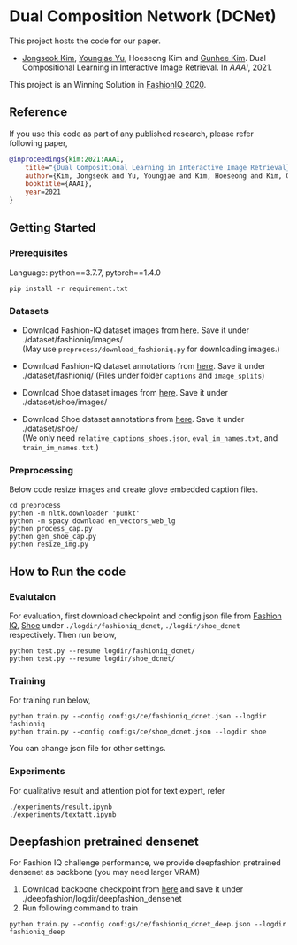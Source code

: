 # Dual Composition Network (DCNet)

This project hosts the code for our paper.

- [Jongseok Kim](https://ozmig77.github.io/), [Youngjae Yu](https://yj-yu.github.io/home), Hoeseong Kim and [Gunhee Kim](http://vision.snu.ac.kr/gunhee/).
Dual Compositional Learning in Interactive Image Retrieval. In *AAAI*, 2021.

This project is an Winning Solution in [FashionIQ 2020](https://sites.google.com/view/cvcreative2020/fashion-iq).

## Reference

If you use this code as part of any published research, please refer following paper,

```bibtex
@inproceedings{kim:2021:AAAI,
    title="{Dual Compositional Learning in Interactive Image Retrieval}",
    author={Kim, Jongseok and Yu, Youngjae and Kim, Hoeseong and Kim, Gunhee},
    booktitle={AAAI},
    year=2021
}
```

## Getting Started

### Prerequisites
Language: python\==3.7.7, pytorch\==1.4.0
```
pip install -r requirement.txt
```

### Datasets
- Download Fashion-IQ dataset images from [here](https://github.com/hongwang600/fashion-iq-metadata). Save it under ./dataset/fashioniq/images/   
(May use `preprocess/download_fashioniq.py` for downloading images.)

- Download Fashion-IQ dataset annotations from [here](https://github.com/XiaoxiaoGuo/fashion-iq). Save it under ./dataset/fashioniq/
(Files under folder `captions` and `image_splits`)                                                                                                

- Download Shoe dataset images from [here](http://tamaraberg.com/attributesDataset/attributedata.tar.gz). Save it under ./dataset/shoe/images/

- Download Shoe dataset annotations from [here](https://github.com/yanbeic/VAL/tree/master/datasets/shoes). Save it under ./dataset/shoe/         
(We only need `relative_captions_shoes.json`, `eval_im_names.txt`, and `train_im_names.txt`.)


### Preprocessing
Below code resize images and create glove embedded caption files.
```
cd preprocess
python -m nltk.downloader 'punkt'
python -m spacy download en_vectors_web_lg
python process_cap.py
python gen_shoe_cap.py
python resize_img.py
```


## How to Run the code

### Evalutaion
For evaluation, first download checkpoint and config.json file from [Fashion IQ](https://drive.google.com/drive/folders/1wgygqF095Di67EaHaGOXbwh3wEzk9izB?usp=sharing), [Shoe](https://drive.google.com/drive/folders/1saN1IhZ_fGOTfRMhoJ6QVVvi8Vj57mZn?usp=sharing) under `./logdir/fashioniq_dcnet`, `./logdir/shoe_dcnet` respectively.
Then run below,
```
python test.py --resume logdir/fashioniq_dcnet/
python test.py --resume logdir/shoe_dcnet/
```
### Training
For training run below,
```
python train.py --config configs/ce/fashioniq_dcnet.json --logdir fashioniq
python train.py --config configs/ce/shoe_dcnet.json --logdir shoe
```
You can change json file for other settings.

### Experiments
For qualitative result and attention plot for text expert, refer
```
./experiments/result.ipynb
./experiments/textatt.ipynb
```

## Deepfashion pretrained densenet
For Fashion IQ challenge performance, we provide deepfashion pretrained densenet as backbone (you may need larger VRAM)
1. Download backbone checkpoint from [here](https://drive.google.com/file/d/1L5ArT7n-D4bB9QkmntJQNWfPYgu0UFCX/view?usp=sharing) and save it under ./deepfashion/logdir/deepfashion_densenet
2. Run following command to train
```
python train.py --config configs/ce/fashioniq_dcnet_deep.json --logdir fashioniq_deep
```
